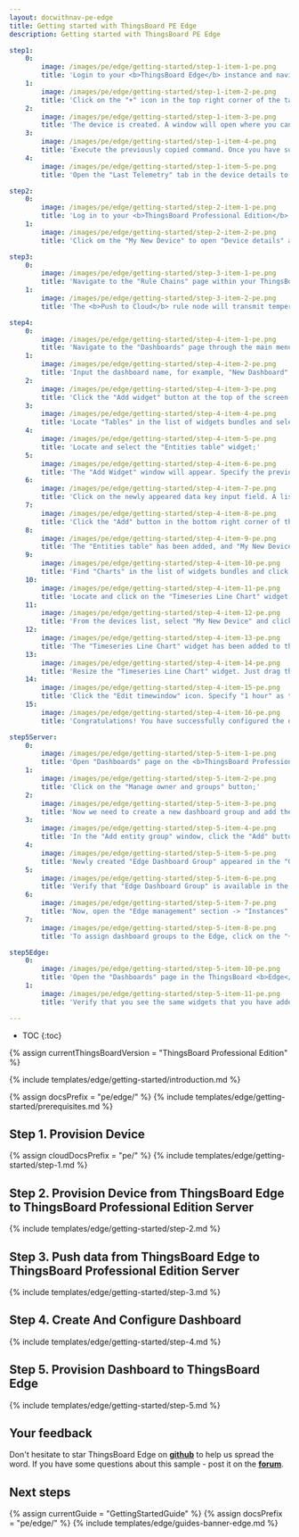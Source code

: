 ```yaml
---
layout: docwithnav-pe-edge
title: Getting started with ThingsBoard PE Edge
description: Getting started with ThingsBoard PE Edge

step1:
    0:
        image: /images/pe/edge/getting-started/step-1-item-1-pe.png
        title: 'Login to your <b>ThingsBoard Edge</b> instance and navigate to the "Entities" section -> "Devices" page;'
    1:
        image: /images/pe/edge/getting-started/step-1-item-2-pe.png
        title: 'Click on the "+" icon in the top right corner of the table and select "Add new device". Enter a name for the device, for example, "My New Device". No other changes are required at this time. Click "Add" to create the device;'
    2:
        image: /images/pe/edge/getting-started/step-1-item-3-pe.png
        title: 'The device is created. A window will open where you can check the device&#39;s connection to ThingsBoard Edge. Select the messaging protocol and your operating system. Install the necessary client tools and copy the command;'
    3:
        image: /images/pe/edge/getting-started/step-1-item-4-pe.png
        title: 'Execute the previously copied command. Once you have successfully published the "temperature" readings, the device state should be changed from "Inactive" to "Active" and you should see the published "temperature" readings. Now, close the connectivity window;'
    4:
        image: /images/pe/edge/getting-started/step-1-item-5-pe.png
        title: 'Open the "Last Telemetry" tab in the device details to check the received telemetry.'

step2:
    0:
        image: /images/pe/edge/getting-started/step-2-item-1-pe.png
        title: 'Log in to your <b>ThingsBoard Professional Edition</b> instance and navigate to the "Devices" page. Confirm that the device "My New Device" has been created on the ThingsBoard Community Edition cloud;'
    1:
        image: /images/pe/edge/getting-started/step-2-item-2-pe.png
        title: 'Click om the "My New Device" to open "Device details" and navigate to the "Relations" tab. Switch the direction from "From" to "To" to view the relation to the Edge that provisioned this device.'

step3:
    0:
        image: /images/pe/edge/getting-started/step-3-item-1-pe.png
        title: 'Navigate to the "Rule Chains" page within your ThingsBoard <b>Edge</b> instance and open the "Edge Root Rule Chain".'
    1:
        image: /images/pe/edge/getting-started/step-3-item-2-pe.png
        title: 'The <b>Push to Cloud</b> rule node will transmit temperature timeseries data to the cloud once it has been stored in the local database.'

step4:
    0:
        image: /images/pe/edge/getting-started/step-4-item-1-pe.png
        title: 'Navigate to the "Dashboards" page through the main menu on the left of the screen. Then, click the "+" sign in the upper right corner of the screen, and select "Create new dashboard" from the drop-down menu;'
    1:
        image: /images/pe/edge/getting-started/step-4-item-2-pe.png
        title: 'Input the dashboard name, for example, "New Dashboard", and click "Add" to create the dashboard;'
    2:
        image: /images/pe/edge/getting-started/step-4-item-3-pe.png
        title: 'Click the "Add widget" button at the top of the screen or click the large "Add new widget" icon in the center of the screen (if this is your first widget on this dashboard);'
    3:
        image: /images/pe/edge/getting-started/step-4-item-4-pe.png
        title: 'Locate "Tables" in the list of widgets bundles and select this menu item;'
    4:
        image: /images/pe/edge/getting-started/step-4-item-5-pe.png
        title: 'Locate and select the "Entities table" widget;'
    5:
        image: /images/pe/edge/getting-started/step-4-item-6-pe.png
        title: 'The "Add Widget" window will appear. Specify the previously created device "My New Device" in the "Device" field. The “name” key has already been added to the “Columns” section, which is responsible for the column with the device name. You need to add another column that will display the value of the "temperature" key. To do this, click "Add column" to add a new field to enter the data key;'
    6:
        image: /images/pe/edge/getting-started/step-4-item-7-pe.png
        title: 'Click on the newly appeared data key input field. A list of available data keys will open. Select "temperature" data key;'
    7:
        image: /images/pe/edge/getting-started/step-4-item-8-pe.png
        title: 'Click the "Add" button in the bottom right corner of the widget to complete adding the widget;'
    8:
        image: /images/pe/edge/getting-started/step-4-item-9-pe.png
        title: 'The "Entities table" has been added, and "My New Device" is displayed in the list. Let&#39;s add another widget. Click the "Add widget" button;'
    9:
        image: /images/pe/edge/getting-started/step-4-item-10-pe.png
        title: 'Find "Charts" in the list of widgets bundles and click on this menu item;'
    10:
        image: /images/pe/edge/getting-started/step-4-item-11-pe.png
        title: 'Locate and click on the "Timeseries Line Chart" widget;'
    11:
        image: /images/pe/edge/getting-started/step-4-item-12-pe.png
        title: 'From the devices list, select "My New Device" and click "Add" button;'
    12:
        image: /images/pe/edge/getting-started/step-4-item-13-pe.png
        title: 'The "Timeseries Line Chart" widget has been added to the dashboard. Drag and Drop the "Timeseries Line Chart" widget to the top right corner of the dashboard;'
    13:
        image: /images/pe/edge/getting-started/step-4-item-14-pe.png
        title: 'Resize the "Timeseries Line Chart" widget. Just drag the bottom right corner of the widget;'
    14:
        image: /images/pe/edge/getting-started/step-4-item-15-pe.png
        title: 'Click the "Edit timewindow" icon. Specify "1 hour" as the time period and "None" as the "Data aggregation function". Click "Update" button. Apply all changes by clicking "Save" button in the upper right corner of the screen.'
    15:
        image: /images/pe/edge/getting-started/step-4-item-16-pe.png
        title: 'Congratulations! You have successfully configured the dashboard. Now, when you send a new telemetry reading, it will immediately appear in the table.'

step5Server:
    0:
        image: /images/pe/edge/getting-started/step-5-item-1-pe.png
        title: 'Open "Dashboards" page on the <b>ThingsBoard Professional Edition</b> server. Click on the "Dashboard details" icon of the "New Dashboard" to view details;'
    1:
        image: /images/pe/edge/getting-started/step-5-item-2-pe.png
        title: 'Click on the "Manage owner and groups" button;'
    2:
        image: /images/pe/edge/getting-started/step-5-item-3-pe.png
        title: 'Now we need to create a new dashboard group and add the previously created dashboard to it. Enter a name for the new dashboard group (for example, "Edge Dashboard Group") in the "Groups" fields and click "Create a new one!" blue link;'
    3:
        image: /images/pe/edge/getting-started/step-5-item-4-pe.png
        title: 'In the "Add entity group" window, click the "Add" button to create new dashboard group;'
    4:
        image: /images/pe/edge/getting-started/step-5-item-5-pe.png
        title: 'Newly created "Edge Dashboard Group" appeared in the "Groups" field. Click the "Update" button;'
    5:
        image: /images/pe/edge/getting-started/step-5-item-6-pe.png
        title: 'Verify that "Edge Dashboard Group" is available in the "Groups" field;'
    6:
        image: /images/pe/edge/getting-started/step-5-item-7-pe.png
        title: 'Now, open the "Edge management" section -> "Instances" page. Click on the "Manage edge dashboard groups" icon of the edge instance to view dashboards that are already assigned to this Edge;'
    7:
        image: /images/pe/edge/getting-started/step-5-item-8-pe.png
        title: 'To assign dashboard groups to the Edge, click on the "+" icon and select "Edge Dashboard Group" from the list, and click "Assign" button. This dashboard group will be provisioned to the edge.'

step5Edge:
    0:
        image: /images/pe/edge/getting-started/step-5-item-10-pe.png
        title: 'Open the "Dashboards" page in the ThingsBoard <b>Edge</b> UI. Open "My New Dashboard".'    
    1:
        image: /images/pe/edge/getting-started/step-5-item-11-pe.png
        title: 'Verify that you see the same widgets that you have added on the cloud and temperature readings from the device.'

---
```


* TOC
{:toc}

{% assign currentThingsBoardVersion = "ThingsBoard Professional Edition" %}

{% include templates/edge/getting-started/introduction.md %}

{% assign docsPrefix = "pe/edge/" %}
{% include templates/edge/getting-started/prerequisites.md %}

## Step 1. Provision Device

{% assign cloudDocsPrefix = "pe/" %}
{% include templates/edge/getting-started/step-1.md %}

## Step 2. Provision Device from ThingsBoard Edge to ThingsBoard Professional Edition Server

{% include templates/edge/getting-started/step-2.md %}

## Step 3. Push data from ThingsBoard Edge to ThingsBoard Professional Edition Server

{% include templates/edge/getting-started/step-3.md %}

## Step 4. Create And Configure Dashboard

{% include templates/edge/getting-started/step-4.md %}

## Step 5. Provision Dashboard to ThingsBoard Edge

{% include templates/edge/getting-started/step-5.md %}

## Your feedback

Don't hesitate to star ThingsBoard Edge on **[github](https://github.com/thingsboard/thingsboard-edge)** to help us spread the word.
If you have some questions about this sample - post it on the **[forum](https://groups.google.com/forum/#!forum/thingsboard)**.
## Next steps

{% assign currentGuide = "GettingStartedGuide" %}
{% assign docsPrefix = "pe/edge/" %}
{% include templates/edge/guides-banner-edge.md %}